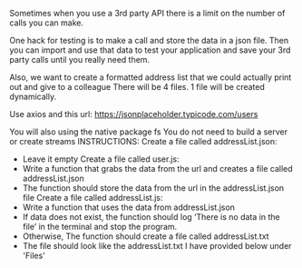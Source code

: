 Sometimes when you use a 3rd party API there is a limit on the number of calls you can make.

One hack for testing is to make a call and store the data in a json file. Then you can import and use that data to test your application and save your 3rd party calls until you really need them.

Also, we want to create a formatted address list that we could actually print out and give to a colleague
There will be 4 files. 1 file will be created dynamically.

Use axios and this url: https://jsonplaceholder.typicode.com/users

You will also using the native package fs
You do not need to build a server or create streams
INSTRUCTIONS:
Create a file called addressList.json:
- Leave it empty
Create a file called user.js:
- Write a function that grabs the data from the url and creates a file called addressList.json
- The function should store the data from the url in the addressList.json file
Create a file called addressList.js:
- Write a function that uses the data from addressList.json
- If data does not exist, the function should log ‘There is no data in the file’ in the terminal and stop the program.
- Otherwise, The function should create a file called addressList.txt
- The file should look like the addressList.txt I have provided below under 'Files'


